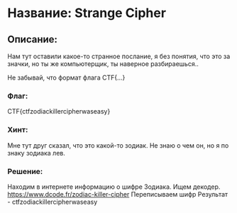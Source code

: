# Название: Strange Cipher
## Описание:
Нам тут оставили какое-то странное послание, я без понятия, что это за значки, но ты же компьютерщик, ты наверное разбираешься..

Не забывай, что формат флага CTF{...}
### Флаг: 
CTF{ctfzodiackillercipherwaseasy}
### Хинт:
Мне тут друг сказал, что это какой-то зодиак. Не знаю о чем он, но я по знаку зодиака лев.
### Решение:
Находим в интернете информацию о шифре Зодиака.
Ищем декодер.
https://www.dcode.fr/zodiac-killer-cipher
Переписываем шифр
Результат - ctfzodiackillercipherwaseasy
